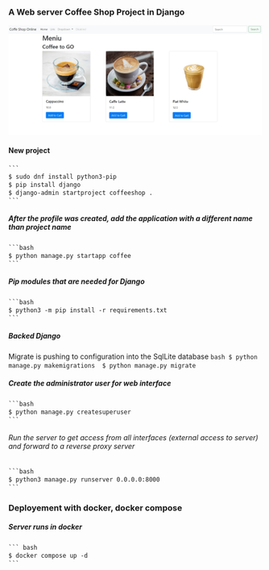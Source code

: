 ###  A Web server Coffee Shop Project in Django
![Django web page](coffeeshop/coffee/templates/menu.jpg)

#### New project  
    ```
    $ sudo dnf install python3-pip 
    $ pip install django 
    $ django-admin startproject coffeeshop .
    ```

##### After the profile was created, add the application with a different name than project name
    ```bash 
    $ python manage.py startapp coffee
    ```
    
##### Pip modules that are needed for Django
    ```bash
    $ python3 -m pip install -r requirements.txt
    ```

##### Backed Django
Migrate is pushing to configuration into the SqlLite database
    ```bash
    $ python manage.py makemigrations 
    $ python manage.py migrate
    ```

##### Create the administrator user for web interface
    ```bash
    $ python manage.py createsuperuser
    ```

###### Run the server to get access from all interfaces (external access to server) and forward to a reverse proxy server  
    ```bash 
    $ python3 manage.py runserver 0.0.0.0:8000
    ```
### Deployement with docker, docker compose   
##### Server runs in docker
    ``` bash 
    $ docker compose up -d
    ```
